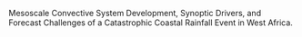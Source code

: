 Mesoscale Convective System Development, Synoptic Drivers, and Forecast Challenges of a Catastrophic Coastal Rainfall Event in West Africa.
